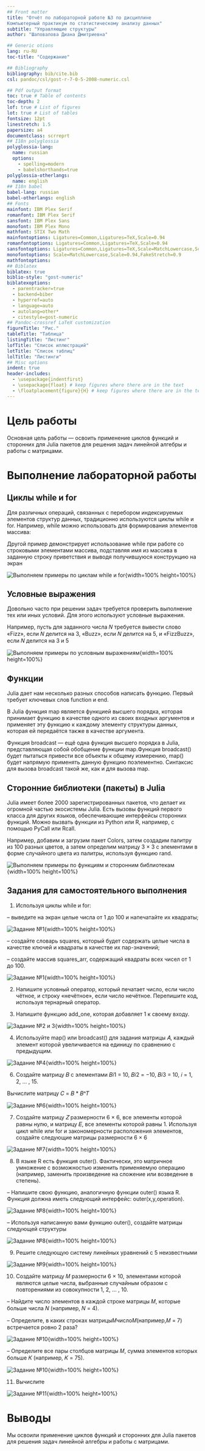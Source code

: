 ```yaml
---
## Front matter
title: "Отчёт по лабораторной работе №3 по дисциплине
Компьютерный практикум по статистическому анализу данных"
subtitle: "Управляющие структуры"
author: "Шаповалова Диана Дмитриевна"

## Generic otions
lang: ru-RU
toc-title: "Содержание"

## Bibliography
bibliography: bib/cite.bib
csl: pandoc/csl/gost-r-7-0-5-2008-numeric.csl

## Pdf output format
toc: true # Table of contents
toc-depth: 2
lof: true # List of figures
lot: true # List of tables
fontsize: 12pt
linestretch: 1.5
papersize: a4
documentclass: scrreprt
## I18n polyglossia
polyglossia-lang:
  name: russian
  options:
	- spelling=modern
	- babelshorthands=true
polyglossia-otherlangs:
  name: english
## I18n babel
babel-lang: russian
babel-otherlangs: english
## Fonts
mainfont: IBM Plex Serif
romanfont: IBM Plex Serif
sansfont: IBM Plex Sans
monofont: IBM Plex Mono
mathfont: STIX Two Math
mainfontoptions: Ligatures=Common,Ligatures=TeX,Scale=0.94
romanfontoptions: Ligatures=Common,Ligatures=TeX,Scale=0.94
sansfontoptions: Ligatures=Common,Ligatures=TeX,Scale=MatchLowercase,Scale=0.94
monofontoptions: Scale=MatchLowercase,Scale=0.94,FakeStretch=0.9
mathfontoptions:
## Biblatex
biblatex: true
biblio-style: "gost-numeric"
biblatexoptions:
  - parentracker=true
  - backend=biber
  - hyperref=auto
  - language=auto
  - autolang=other*
  - citestyle=gost-numeric
## Pandoc-crossref LaTeX customization
figureTitle: "Рис."
tableTitle: "Таблица"
listingTitle: "Листинг"
lofTitle: "Список иллюстраций"
lotTitle: "Список таблиц"
lolTitle: "Листинги"
## Misc options
indent: true
header-includes:
  - \usepackage{indentfirst}
  - \usepackage{float} # keep figures where there are in the text
  - \floatplacement{figure}{H} # keep figures where there are in the text
---
```


# Цель работы

Основная цель работы — освоить применение циклов функций и сторонних для Julia
пакетов для решения задач линейной алгебры и работы с матрицами.

# Выполнение лабораторной работы

## Циклы while и for

Для различных операций, связанных с перебором индексируемых элементов структур
данных, традиционно используются циклы while и for.
Например, while можно использовать для формирования элементов массива:

Другой пример демонстрирует использование while при работе со строковыми элементами массива, подставляя имя из массива в заданную строку приветствия и выводя
получившуюся конструкцию на экран

![Выполняем примеры по циклам while и for](image/1.png){width=100% height=100%}

## Условные выражения

Довольно часто при решении задач требуется проверить выполнение тех или иных
условий. Для этого используют условные выражения.

Например, пусть для заданного числа 𝑁 требуется вывести слово «Fizz», если 𝑁 делится
на 3, «Buzz», если 𝑁 делится на 5, и «FizzBuzz», если 𝑁 делится на 3 и 5

![Выполняем примеры по условным выражениям](image/2.png){width=100% height=100%}

## Функции

Julia дает нам несколько разных способов написать функцию. Первый требует ключевых
слов function и end.

В Julia функция map является функцией высшего порядка, которая принимает функцию
в качестве одного из своих входных аргументов и применяет эту функцию к каждому
элементу структуры данных, которая ей передаётся также в качестве аргумента.

Функция broadcast — ещё одна функция высшего порядка в Julia, представляющая собой обобщение функции map.Функция broadcast() будет пытаться привести все объекты
к общему измерению, map() будет напрямую применять данную функцию поэлементно.
Синтаксис для вызова broadcast такой же, как и для вызова map.

## Сторонние библиотеки (пакеты) в Julia

Julia имеет более 2000 зарегистрированных пакетов, что делает их огромной частью
экосистемы Julia. Есть вызовы функций первого класса для других языков, обеспечивающие интерфейсы сторонних функций. Можно вызвать функции из Python или R,
например, с помощью PyCall или Rcall.

Например, добавим и загрузим пакет Colors, затем создадим палитру из 100 разных цветов, а затем определим матрицу 3 × 3 с элементами в форме случайного цвета из палитры,
используя функцию rand.

![Выполняем примеры по функциям и сторонним библиотекам](image/3.png){width=100% height=100%}

## Задания для самостоятельного выполнения

1. Используя циклы while и for:

– выведите на экран целые числа от 1 до 100 и напечатайте их квадраты;

![Задание №1](image/4.png){width=100% height=100%}

– создайте словарь squares, который будет содержать целые числа в качестве ключей и квадраты в качестве их пар-значений;

– создайте массив squares_arr, содержащий квадраты всех чисел от 1 до 100.

![Задание №1](image/5.png){width=100% height=100%}

2. Напишите условный оператор, который печатает число, если число чётное, и строку «нечётное», если число нечётное. Перепишите код, используя тернарный оператор.

3. Напишите функцию add_one, которая добавляет 1 к своему входу.

![Задание №2 и 3](image/6.png){width=100% height=100%}

4. Используйте map() или broadcast() для задания матрицы 𝐴, каждый элемент которой увеличивается на единицу по сравнению с предыдущим.

![Задание №4](image/7.png){width=100% height=100%}

6. Создайте матрицу 𝐵 с элементами 𝐵𝑖1 = 10, 𝐵𝑖2 = −10, 𝐵𝑖3 = 10, 𝑖 = 1, 2, … , 15.

Вычислите матрицу 𝐶 = 𝐵 * 𝐵^𝑇

![Задание №6](image/8.png){width=100% height=100%}

7. Создайте матрицу 𝑍 размерности 6 × 6, все элементы которой равны нулю, и матрицу
𝐸, все элементы которой равны 1. Используя цикл while или for и закономерности
расположения элементов, создайте следующие матрицы размерности 6 × 6

![Задание №7](image/9.png){width=100% height=100%}

8. В языке R есть функция outer(). Фактически, это матричное умножение с возможностью изменить применяемую операцию (например, заменить произведение на
сложение или возведение в степень).

– Напишите свою функцию, аналогичную функции outer() языка R. Функция
должна иметь следующий интерфейс: outer(x,y,operation).

![Задание №8](image/10.png){width=100% height=100%}

– Используя написанную вами функцию outer(), создайте матрицы следующей
структуры

![Задание №8](image/11.png){width=100% height=100%}

9. Решите следующую систему линейных уравнений с 5 неизвестными

![Задание №9](image/12.png){width=100% height=100%}

10. Создайте матрицу 𝑀 размерности 6 × 10, элементами которой являются целые числа,
выбранные случайным образом с повторениями из совокупности 1, 2, … , 10.

– Найдите число элементов в каждой строке матрицы 𝑀, которые больше числа 𝑁
(например, 𝑁 = 4).

– Определите, в каких строках матрицы𝑀число𝑀(например,𝑀 = 7) встречается
ровно 2 раза?

![Задание №10](image/13.png){width=100% height=100%}

– Определите все пары столбцов матрицы 𝑀, сумма элементов которых больше 𝐾
(например, 𝐾 = 75).

![Задание №10](image/14.png){width=100% height=100%}

11. Вычислите

![Задание №11](image/15.png){width=100% height=100%}

# Выводы

Мы освоили применение циклов функций и сторонних для Julia пакетов для решения задач линейной алгебры и работы с матрицами.


